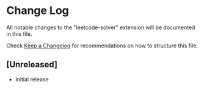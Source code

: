 # Change Log

All notable changes to the "leetcode-solver" extension will be documented in this file.

Check [Keep a Changelog](http://keepachangelog.com/) for recommendations on how to structure this file.

## [Unreleased]

- Initial release